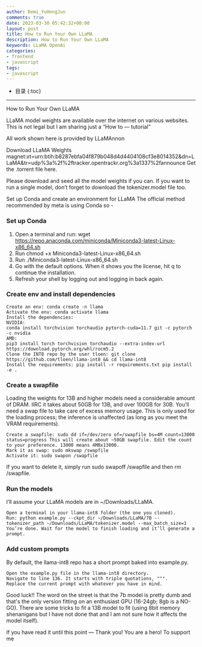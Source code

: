 ```yaml
---
author: Demi_YuHongJun
comments: true
date: 2023-03-30 05:42:32+00:00
layout: post
title: How to Run Your Own LLaMA
description: How to Run Your Own LLaMA
keywords: LLaMA OpenAi
categories:
- frontend
- javascript
tags:
- javascript
---
```

* 目录
{:toc}
---

How to Run Your Own LLaMA

LLaMA model weights are available over the internet on various websites. This is not legal but I am sharing just a “How to — tutorial”

All work shown here is provided by LLaMAnnon

Download LLaMA Weights
magnet:xt=urn:btih:b8287ebfa04f879b048d4d4404108cf3e8014352&dn=LLaMA&tr=udp%3a%2f%2ftracker.opentrackr.org%3a1337%2fannounce
Get the .torrent file here.

Please download and seed all the model weights if you can. If you want to run a single model, don’t forget to download the tokenizer.model file too.

Set up Conda and create an environment for LLaMA
The official method recommended by meta is using Conda so -

### Set up Conda

1. Open a terminal and run: wget https://repo.anaconda.com/miniconda/Miniconda3-latest-Linux-x86_64.sh
2. Run chmod +x Miniconda3-latest-Linux-x86_64.sh
3. Run ./Miniconda3-latest-Linux-x86_64.sh
4. Go with the default options. When it shows you the license, hit q to continue the installation.
5. Refresh your shell by logging out and logging in back again.

### Create env and install dependencies
```
Create an env: conda create -n llama
Activate the env: conda activate llama
Install the dependencies:
NVIDIA:
conda install torchvision torchaudio pytorch-cuda=11.7 git -c pytorch -c nvidia
AMD:
pip3 install torch torchvision torchaudio --extra-index-url https://download.pytorch.org/whl/rocm5.2
Clone the INT8 repo by the user tloen: git clone https://github.com/tloen/llama-int8 && cd llama-int8
Install the requirements: pip install -r requirements.txt pip install -e .
```
### Create a swapfile

Loading the weights for 13B and higher models need a considerable amount of DRAM. IIRC it takes about 50GB for 13B, and over 100GB for 30B. You’ll need a swap file to take care of excess memory usage. This is only used for the loading process; the inference is unaffected (as long as you meet the VRAM requirements).

```
Create a swapfile: sudo dd if=/dev/zero of=/swapfile bs=4M count=13000 status=progress This will create about ~50GB swapfile. Edit the count to your preference. 13000 means 4MBx13000.
Mark it as swap: sudo mkswap /swapfile
Activate it: sudo swapon /swapfile
```

If you want to delete it, simply run sudo swapoff /swapfile and then rm /swapfile.

### Run the models
I’ll assume your LLaMA models are in ~/Downloads/LLaMA.
```
Open a terminal in your llama-int8 folder (the one you cloned).
Run: python example.py --ckpt_dir ~/Downloads/LLaMA/7B --tokenizer_path ~/Downloads/LLaMA/tokenizer.model --max_batch_size=1
You’re done. Wait for the model to finish loading and it’ll generate a prompt.
```
### Add custom prompts
By default, the llama-int8 repo has a short prompt baked into example.py.
```
Open the example.py file in the llama-int8 directory.
Navigate to line 136. It starts with triple quotations, """.
Replace the current prompt with whatever you have in mind.
```
Good luck!! The word on the street is that the 7b model is pretty dumb and that's the only version fitting on an enthusiast GPU (16-24gb; 8gb is a NO-GO). There are some tricks to fit a 13B model to fit (using 8bit memory shenanigans but I have not done that and I am not sure how it affects the model itself).

If you have read it until this point — Thank you! You are a hero! To support me
